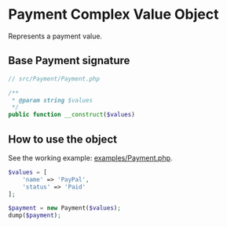 Payment Complex Value Object
============================

Represents a payment value.

## Base Payment signature

```php
// src/Payment/Payment.php

/**
 * @param string $values
 */
public function __construct($values)
```

## How to use the object

See the working example: [examples/Payment.php](examples/Payment.php).

```php
$values = [
    'name' => 'PayPal',
    'status' => 'Paid'
];

$payment = new Payment($values);
dump($payment);
```
